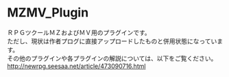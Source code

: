 # MZMV_Plugin

ＲＰＧツクールＭＺおよびＭＶ用のプラグインです。<br>
ただし、現状は作者プログに直接アップロードしたものと併用状態になっています。<br>
その他のプラグインや各プラグインの解説については、以下をご覧ください。<br>
http://newrpg.seesaa.net/article/473090716.html
